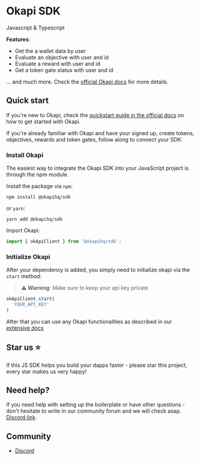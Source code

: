 # Okapi SDK 
Javascript & Typescript

**Features**:

- Get the a wallet data by user
- Evaluate an objective with user and id
- Evaluate a reward with user and id
- Get a token gate status with user and id 

... and much more. Check the [official Okapi docs](https://okapi-1.gitbook.io/product-docs/) for more details.

## Quick start

If you're new to Okapi, check the [quickstart guide in the official docs](https://okapi-1.gitbook.io/product-docs/fundamentals/quickstart) on how to get started with Okapi.

If you're already familiar with Okapi and have your signed up, create tokens, objectives, rewards and token gates, follow along to connect your SDK:

### Install Okapi

The easiest way to integrate the Okapi SDK into your JavaScript project is through the npm module.

Install the package via `npm`:

```shell
npm install @okapihq/sdk
```

or `yarn`:

```shell
yarn add @okapihq/sdk
```

Import Okapi:

```js
import { okApiClient } from '@okapihq/sdk';
```

### Initialize Okapi

After your dependency is added, you simply need to initialize okapi via the `start` method:

> **⚠️ Warning**: Make sure to keep your api key private

```javascript
okApiClient.start(
  'YOUR_API_KEY'
)
```

After that you can use any Okapi functionalities as described in our [extensive docs](https://okapi-1.gitbook.io/product-docs)

## Star us ⭐️ 

If this JS SDK helps you build your dapps faster - please star this project, every star makes us very happy!

## Need help?

If you need help with setting up the boilerplate or have other questions - don't hesitate to write in our community forum and we will check asap. [Discord link](https://discord.gg).


## Community

- [Discord](https://discord.gg)

# 